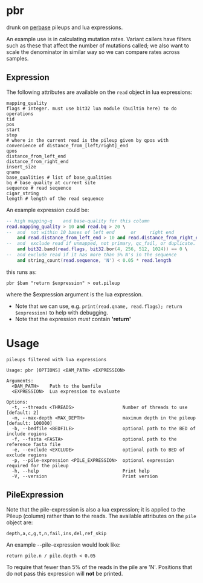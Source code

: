 # pbr

drunk on [perbase](https://github.com/sstadick/perbase) pileups and lua expressions.

An example use is in calculating mutation rates. Variant callers have filters such as these
that affect the number of mutations called; we also want to scale the denominator in similar
way so we can compare rates across samples.

## Expression

The following attributes are available on the `read` object in lua expressions:

```
mapping_quality
flags # integer. must use bit32 lua module (builtin here) to do operations
tid
pos
start
stop
# where in the current read is the pileup given by qpos with convenience of distance_from_[left/right]_end
qpos
distance_from_left_end
distance_from_right_end
insert_size
qname
base_qualities # list of base_qualities
bq # base_quality at current site
sequence # read sequence
cigar_string
length # length of the read sequence
```

An example expression could be:

```lua
-- high mapping-q    and base-quality for this column
read.mapping_quality > 10 and read.bq > 20 \
--  and  not within 10 bases of left end      or     right end
    and read.distance_from_left_end > 10 and read.distance_from_right_end > 10 \
--  and  exclude read if unmapped, not primary, qc_fail, or duplicate.
    and bit32.band(read.flags, bit32.bor(4, 256, 512, 1024)) == 0 \
--  and exclude read if it has more than 5% N's in the sequence
    and string_count(read.sequence, 'N') < 0.05 * read.length
```

this runs as:

```
pbr $bam "return $expression" > out.pileup
```

where the $expression argument is the lua expression.

- Note that we can use, e.g. `print(read.qname, read.flags); return $expression)` to help with debugging.
- Note that the expression _must_ contain **'return'**

# Usage

```
pileups filtered with lua expressions

Usage: pbr [OPTIONS] <BAM_PATH> <EXPRESSION>

Arguments:
  <BAM_PATH>    Path to the bamfile
  <EXPRESSION>  Lua expression to evaluate

Options:
  -t, --threads <THREADS>                  Number of threads to use [default: 2]
  -m, --max-depth <MAX_DEPTH>              maximum depth in the pileup [default: 100000]
  -b, --bedfile <BEDFILE>                  optional path to the BED of include regions
  -f, --fasta <FASTA>                      optional path to the reference fasta file
  -e, --exclude <EXCLUDE>                  optional path to BED of exclude regions
  -p, --pile-expression <PILE_EXPRESSION>  optional expression required for the pileup
  -h, --help                               Print help
  -V, --version                            Print version
```

## PileExpression

Note that the pile-expression is also a lua expression; it is applied to the Pileup (column) rather than to the reads.
The available attributes on the `pile` object are:

```
depth,a,c,g,t,n,fail,ins,del,ref_skip
```

An example --pile-expression would look like:

```
return pile.n / pile.depth < 0.05
```

To require that fewer than 5% of the reads in the pile are 'N'. Positions that do not pass this expression will **not** be printed.

